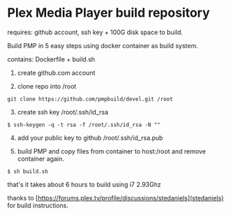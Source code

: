 
# Plex Media Player build repository

requires: github account, ssh key + 100G disk space to build.

Build PMP in 5 easy steps using docker container as build system.

contains: Dockerfile + build.sh

1. create github.com account

2. clone repo into /root

`git clone https://github.com/pmpbuild/devel.git /root`

3. create ssh key /root/.ssh/id_rsa

`$ ssh-keygen -q -t rsa -f /root/.ssh/id_rsa -N ""`

4. add your public key to github /root/.ssh/id_rsa.pub

5. build PMP and copy files from container to host:/root and remove container again.

`$ sh build.sh`



that's it takes about 6 hours to build using i7 2.93Ghz

thanks to [https://forums.plex.tv/profile/discussions/stedaniels](stedaniels) for build instructions.
